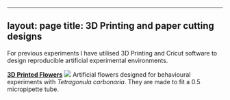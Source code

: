 
---
layout: page
title: 3D Printing and paper cutting designs
---

For previous experiments I have utilised 3D Printing and Cricut software to design reproducible artificial experimental environments.

**[3D Printed Flowers](https://www.tinkercad.com/things/bEwJQxgqlQf)**
<img src="{{ 'assets/img/stinglessflower.jpg' | relative_url }}"/>
Artificial flowers designed for behavioural experiments with _Tetragonula carbonaria_. They are made to fit a 0.5 micropipette tube.
